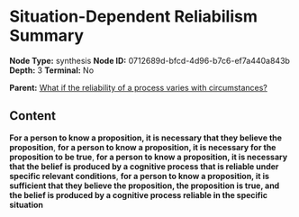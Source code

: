 # Situation-Dependent Reliabilism Summary

**Node Type:** synthesis
**Node ID:** 0712689d-bfcd-4d96-b7c6-ef7a440a843b
**Depth:** 3
**Terminal:** No

**Parent:** [What if the reliability of a process varies with circumstances?](what-if-the-reliability-of-a-process-varies-with-circumstances.md)

## Content

**For a person to know a proposition, it is necessary that they believe the proposition**, **for a person to know a proposition, it is necessary for the proposition to be true**, **for a person to know a proposition, it is necessary that the belief is produced by a cognitive process that is reliable under specific relevant conditions**, **for a person to know a proposition, it is sufficient that they believe the proposition, the proposition is true, and the belief is produced by a cognitive process reliable in the specific situation**

